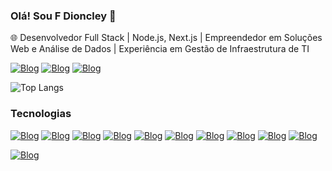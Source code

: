 ### Olá! Sou F Dioncley 👋

🌐 Desenvolvedor Full Stack | Node.js, Next.js | Empreendedor em Soluções Web e Análise de Dados | Experiência em Gestão de Infraestrutura de TI

[![Blog](https://img.shields.io/badge/LinkedIn-0077B5?style=for-the-badge&logo=linkedin&logoColor=white)](https://www.linkedin.com/in/f-dioncley-50744b185/)
[![Blog](https://img.shields.io/badge/Instagram-E4405F?style=for-the-badge&logo=instagram&logoColor=white)](https://www.instagram.com/_dioncley/)
[![Blog](https://img.shields.io/badge/Gmail-D14836?style=for-the-badge&logo=gmail&logoColor=white)](mailto:diom147@gmail.com)

![Top Langs](https://github-readme-stats.vercel.app/api/top-langs/?username=diom852&layout=compact)


### Tecnologias
[![Blog](https://img.shields.io/badge/Node.js-43853D?style=for-the-badge&logo=node.js&logoColor=white)](#)
[![Blog](https://img.shields.io/badge/TypeScript-007ACC?style=for-the-badge&logo=typescript&logoColor=white)](#)
[![Blog](https://img.shields.io/badge/Express.js-404D59?style=for-the-badge)](#)
[![Blog](https://img.shields.io/badge/JavaScript-F7DF1E?style=for-the-badge&logo=javascript&logoColor=black)](#)
[![Blog](https://img.shields.io/badge/MongoDB-4EA94B?style=for-the-badge&logo=mongodb&logoColor=white)](#)
[![Blog](https://img.shields.io/badge/PostgreSQL-316192?style=for-the-badge&logo=postgresql&logoColor=white)](#)
[![Blog](https://img.shields.io/badge/Tailwind_CSS-38B2AC?style=for-the-badge&logo=tailwind-css&logoColor=white)](#)
[![Blog](https://img.shields.io/badge/Python-3776AB?style=for-the-badge&logo=python&logoColor=white)](#)
[![Blog](https://img.shields.io/badge/JavaScript-323330?style=for-the-badge&logo=javascript&logoColor=F7DF1E)](#)
[![Blog](https://img.shields.io/badge/TensorFlow-FF6F00?style=for-the-badge&logo=tensorflow&logoColor=white)](#)

[![Blog](https://img.shields.io/github/watchers/{Diom852}/{Diom852}.svg)](#)

<!--
**Diom852/Diom852** is a ✨ _special_ ✨ repository because its `README.md` (this file) appears on your GitHub profile.

Here are some ideas to get you started:

- 🔭 I’m currently working on ...
- 🌱 I’m currently learning ...
- 👯 I’m looking to collaborate on ...
- 🤔 I’m looking for help with ...
- 💬 Ask me about ...
- 📫 How to reach me: ...
- 😄 Pronouns: ...
- ⚡ Fun fact: ...
-->
